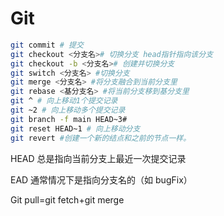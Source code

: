 # Git

```bash
git commit # 提交
git checkout <分支名># 切换分支 head指针指向该分支
git checkout -b <分支名># 创建并切换分支
git switch <分支名> #切换分支
git merge <分支名> #将分支融合到当前分支里
git rebase <基分支名> #将当前分支移到基分支里
git ^ # 向上移动1个提交记录
git ~2 # 向上移动多个提交记录
git branch -f main HEAD~3#
git reset HEAD~1 # 向上移动分支
git revert #创建一个新的结点和之前的节点一样。
```

HEAD 总是指向当前分支上最近一次提交记录

EAD 通常情况下是指向分支名的（如 bugFix）

Git pull=git fetch+git merge
